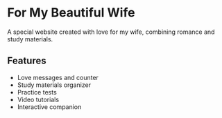 # For My Beautiful Wife

A special website created with love for my wife, combining romance and study materials.

## Features
- Love messages and counter
- Study materials organizer
- Practice tests
- Video tutorials
- Interactive companion